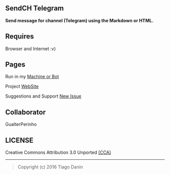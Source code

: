 ## SendCH Telegram
**Send message for channel (Telegram) using the Markdown or HTML.**

## Requires
Browser and Internet :v)


## Pages
Run in my [Machine or Bot](https://github.com/TiagoDanin/SendCH-Telegram/wiki/RUN)

Project [WebSite](http://tiagodanin.github.io/SendCH-Telegram/)

Suggestions and Support [New Issue](https://github.com/TiagoDanin/SendCH-Telegram/issues/new)

## Collaborator
GualterPerinho

## LICENSE
Creative Commons Attribution 3.0 Unported [(CCA)](https://github.com/TiagoDanin/SendCH-Telegram/blob/master/LICENSE)

---
>Copyright (c) 2016 Tiago Danin
